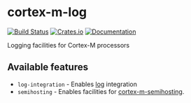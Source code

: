 # cortex-m-log

[![Build Status](https://travis-ci.org/DoumanAsh/cortex-m-log.svg?branch=master)](https://travis-ci.org/DoumanAsh/cortex-m-log)
[![Crates.io](https://img.shields.io/crates/v/cortex-m-log.svg)](https://crates.io/crates/cortex-m-log)
[![Documentation](https://docs.rs/cortex-m-log/badge.svg)](https://docs.rs/crate/cortex-m-log/)

Logging facilities for Cortex-M processors

## Available features

- `log-integration` - Enables [log](https://github.com/rust-lang-nursery/log) integration
- `semihosting` - Enables facilities for [cortex-m-semihosting](https://github.com/japaric/cortex-m-semihosting).
